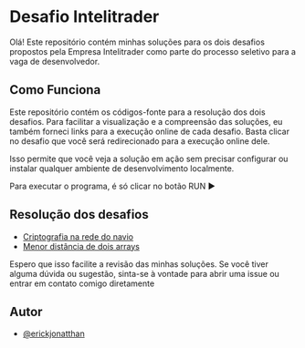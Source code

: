 
# Desafio Intelitrader

Olá! Este repositório contém minhas soluções para os dois desafios propostos pela Empresa Intelitrader como parte do processo seletivo para a vaga de desenvolvedor.

## Como Funciona

Este repositório contém os códigos-fonte para a resolução dos dois desafios. Para facilitar a visualização e a compreensão das soluções, eu também forneci links para a execução online de cada desafio. Basta clicar no desafio que você será redirecionado para a execução online dele. 

Isso permite que você veja a solução em ação sem precisar configurar ou instalar qualquer ambiente de desenvolvimento localmente.

Para executar o programa, é só clicar no botão RUN ►
 
## Resolução dos desafios

 - [Criptografia na rede do navio](https://replit.com/@Erickjonatthan/intelitrader-desafio1)
 - [Menor distância de dois arrays](https://replit.com/@Erickjonatthan/intelitrader-desafio2)

Espero que isso facilite a revisão das minhas soluções. Se você tiver alguma dúvida ou sugestão, sinta-se à vontade para abrir uma issue ou entrar em contato comigo diretamente
## Autor

- [@erickjonatthan](https://www.github.com/erickjonatthan)

